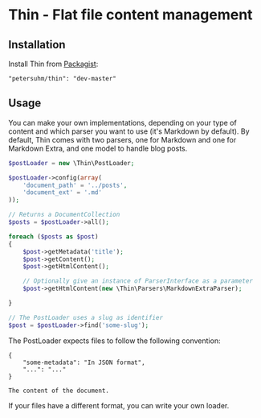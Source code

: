 # Thin - Flat file content management

## Installation

Install Thin from [Packagist](https://packagist.org/packages/petersuhm/thin):

```
"petersuhm/thin": "dev-master"
```

## Usage

You can make your own implementations, depending on your type of content and
which parser you want to use (it's Markdown by default). By default, Thin comes
with two parsers, one for Markdown and one for Markdown Extra, and one model to
handle blog posts.

```php
$postLoader = new \Thin\PostLoader;

$postLoader->config(array(
    'document_path' = '../posts',
    'document_ext' = '.md'
));

// Returns a DocumentCollection
$posts = $postLoader->all();

foreach ($posts as $post)
{
    $post->getMetadata('title');
    $post->getContent();
    $post->getHtmlContent();

    // Optionally give an instance of ParserInterface as a parameter
    $post->getHtmlContent(new \Thin\Parsers\MarkdownExtraParser);

}

// The PostLoader uses a slug as identifier
$post = $postLoader->find('some-slug');
```

The PostLoader expects files to follow the following convention:

```
{
    "some-metadata": "In JSON format",
    "...": "..."
}

The content of the document.
```

If your files have a different format, you can write your own loader.